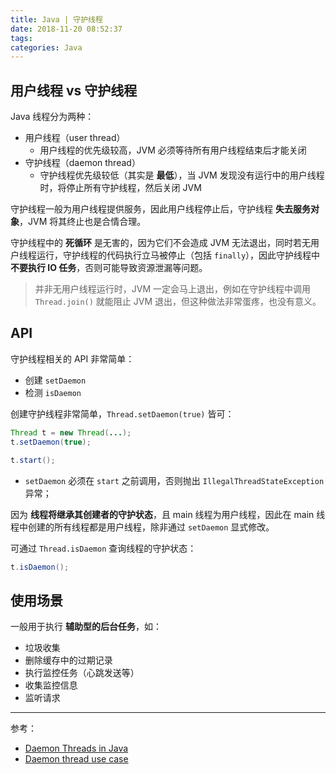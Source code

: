 ```yaml
---
title: Java | 守护线程
date: 2018-11-20 08:52:37
tags:
categories: Java
---
```


## 用户线程 vs 守护线程

Java 线程分为两种：

* 用户线程（user thread）
  * 用户线程的优先级较高，JVM 必须等待所有用户线程结束后才能关闭
* 守护线程（daemon thread）
  * 守护线程优先级较低（其实是 **最低**），当 JVM 发现没有运行中的用户线程时，将停止所有守护线程，然后关闭 JVM

守护线程一般为用户线程提供服务，因此用户线程停止后，守护线程 **失去服务对象**，JVM 将其终止也是合情合理。

<!-- more -->

守护线程中的 **死循环** 是无害的，因为它们不会造成 JVM 无法退出，同时若无用户线程运行，守护线程的代码执行立马被停止（包括 `finally`），因此守护线程中 **不要执行 IO 任务**，否则可能导致资源泄漏等问题。

>并非无用户线程运行时，JVM 一定会马上退出，例如在守护线程中调用 `Thread.join()` 就能阻止 JVM 退出，但这种做法非常蛋疼，也没有意义。

## API

守护线程相关的 API 非常简单：

* 创建 `setDaemon`
* 检测 `isDaemon`

创建守护线程非常简单，`Thread.setDaemon(true)` 皆可：

```Java
Thread t = new Thread(...);
t.setDaemon(true);

t.start();
```

* `setDaemon` 必须在 `start` 之前调用，否则抛出 `IllegalThreadStateException` 异常；

因为 **线程将继承其创建者的守护状态**，且 main 线程为用户线程，因此在 main 线程中创建的所有线程都是用户线程，除非通过 `setDaemon` 显式修改。

可通过 `Thread.isDaemon` 查询线程的守护状态：

```Java
t.isDaemon();
```

## 使用场景

一般用于执行 **辅助型的后台任务**，如：

* 垃圾收集
* 删除缓存中的过期记录
* 执行监控任务（心跳发送等）
* 收集监控信息
* 监听请求

-----

参考：

* [Daemon Threads in Java](https://www.baeldung.com/java-daemon-thread)
* [Daemon thread use case](https://stackoverflow.com/questions/18933195/daemon-thread-use-case)
